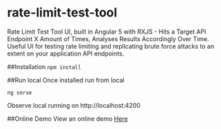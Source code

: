 # rate-limit-test-tool
Rate Limit Test Tool UI, built in Angular 5 with RXJS - Hits a Target API Endpoint X Amount of Times, Analyses Results Accordingly Over Time.
Useful UI for testing rate limiting and replicating brute force attacks to an extent on your application API endpoints.

##Installation
`npm install`

##Run local
Once installed run from local

`ng serve`

Observe local running on
http://localhost:4200

##Online Demo
View an online demo  [Here](http://rate-limit-test-tool.mybluemix.net)

